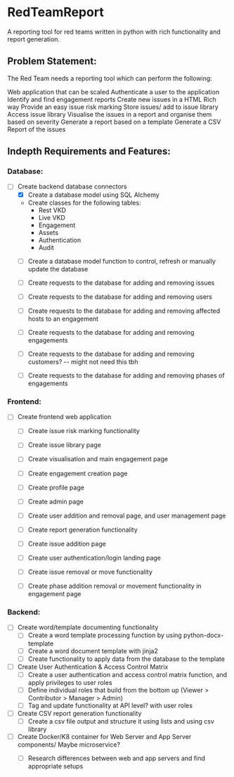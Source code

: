 # RedTeamReport
A reporting tool for red teams written in python with rich functionality and report generation.

## Problem Statement:
The Red Team needs a reporting tool which can perform the following:

Web application that can be scaled
Authenticate a user to the application
Identify and find engagement reports
Create new issues in a HTML Rich way
Provide an easy issue risk marking 
Store issues/ add to issue library
Access issue library
Visualise the issues in a report and organise them based on severity
Generate a report based on a template
Generate a CSV Report of the issues


## Indepth Requirements and Features:
### Database:
 - [ ] Create backend database connectors
    - [x] Create a database model using SQL Alchemy
    - Create classes for the following tables:
        - Rest VKD
        - Live VKD
        - Engagement
        - Assets
        - Authentication
        - Audit
    - [ ] Create a database model function to control, refresh or manually update the database
    - [ ] Create requests to the database for adding and removing issues
    - [ ] Create requests to the database for adding and removing users
    - [ ] Create requests to the database for adding and removing affected hosts to an engagement
    - [ ] Create requests to the database for adding and removing engagements
    - [ ] Create requests to the database for adding and removing customers? -- might not need this tbh
    - [ ] Create requests to the database for adding and removing phases of engagements


### Frontend:
 - [ ] Create frontend web application
    - [ ] Create issue risk marking functionality
    - [ ] Create issue library page
    - [ ] Create visualisation and main engagement page
    - [ ] Create engagement creation page
    - [ ] Create profile page
    - [ ] Create admin page
    - [ ] Create user addition and removal page, and user management page
    - [ ] Create report generation functionality
    - [ ] Create issue addition page
    - [ ] Create user authentication/login landing page
    - [ ] Create issue removal or move functionality
    - [ ] Create phase addition removal or movement functionality in engagement page


### Backend:
 - [ ] Create word/template documenting functionality
    - [ ] Create a word template processing function by using python-docx-template
    - [ ] Create a word document template with jinja2
    - [ ] Create functionality to apply data from the database to the template
 - [ ] Create User Authentication & Access Control Matrix
    - [ ] Create a user authentication and access control matrix function, and apply privileges to user roles
    - [ ] Define individual roles that build from the bottom up (Viewer > Contributor > Manager > Admin)
    - [ ] Tag and update functionality at API level? with user roles
 - [ ] Create CSV report generation functionality
    - [ ] Create a csv file output and structure it using lists and using csv library

 - [ ] Create Docker/K8 container for Web Server and App Server components/ Maybe microservice?
    - [ ] Research differences between web and app servers and find appropriate setups




